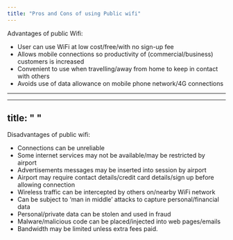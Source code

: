 ```yaml
---
title: "Pros and Cons of using Public wifi"
--- 
```

Advantages of public Wifi:
- User can use WiFi at low cost/free/with no sign-up fee
- Allows mobile connections so productivity of (commercial/business) customers is increased
- Convenient to use when travelling/away from home to keep in contact with others
- Avoids use of data allowance on mobile phone network/4G connections

---
---
title: " "
--- 
Disadvantages of public wifi:
- Connections can be unreliable
- Some internet services may not be available/may be restricted by airport
- Advertisements messages may be inserted into session by airport
- Airport may require contact details/credit card details/sign up before allowing connection
- Wireless traffic can be intercepted by others on/nearby WiFi network
- Can be subject to ‘man in middle’ attacks to capture personal/financial data
- Personal/private data can be stolen and used in fraud
- Malware/malicious code can be placed/injected into web pages/emails
- Bandwidth may be limited unless extra fees paid.